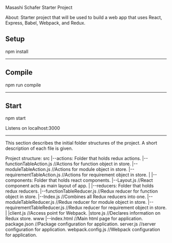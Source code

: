 Masashi Schafer
Starter Project

About:
Starter project that will be used to build a web app that uses React, Express,
Babel, Webpack, and Redux.

Setup
---
npm install

--------------------------------------------------------------------------------

Compile
---
npm run compile

--------------------------------------------------------------------------------

Start
---
npm start

Listens on localhost:3000

--------------------------------------------------------------------------------
This section describes the initial folder structures of the project. A short
description of each file is given.

Project structure:
src
|--actions: Folder that holds redux actions.
  |--functionTableAction.js     //Actions for function object in store.
  |--moduleTableAction.js       //Actions for module object in store.
  |--requirementTableAction.js  //Actions for requirement object in store.
  |
|--components: Folder that holds react components.
  |--Layout.js                  //React component acts as main layout of app.
  |
|--reducers: Folder that holds redux reducers.
  |--functionTableReducer.js    //Redux reducer for function object in store.
  |--Index.js                   //Combines all Redux reducers into one.
  |--moduleTableReducer.js      //Redux reducer for module object in store.
  |--requirementTableReducer.js //Redux reducer for requirement object in store.
  |
|client.js                      //Access point for Webpack.
|store.js                       //Declares information on Redux store.
www
|--index.html                   //Main html page for application.
package.json                    //Package configuration for application.
server.js                       //server configuration for application.
webpack.config.js               //Webpack configuration for application.
